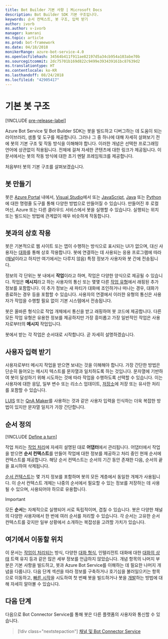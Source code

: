 ```yaml
---
title: Bot Builder 기본 사항 | Microsoft Docs
description: Bot Builder SDK 기본 구조입니다.
keywords: 순서 컨텍스트, 봇 구조, 입력 받기
author: ivorb
ms.author: v-ivorb
manager: kamrani
ms.topic: article
ms.prod: bot-framework
ms.date: 04/18/2018
monikerRange: azure-bot-service-4.0
ms.openlocfilehash: 34564b411f911ae82197d5a34cb954a103abe70b
ms.sourcegitcommit: 2dc75701b169d822c9499e393439161bc87639d2
ms.translationtype: HT
ms.contentlocale: ko-KR
ms.lasthandoff: 08/24/2018
ms.locfileid: "42905417"
---
```

# <a name="basic-bot-structure"></a>기본 봇 구조

[!INCLUDE [pre-release-label](../includes/pre-release-label.md)]

Azure Bot Service 및 Bot Builder SDK는 봇을 빌드하고 디버그하는 데 도움이 되는 라이브러리, 샘플 및 도구를 제공합니다. 그러나 그 중 하나에 대해 자세히 살펴보기 전에 봇의 기본 구조 및 작동 방식을 이해해야 합니다. 이러한 개념은 선택한 프로그래밍 언어에 상관없이 적용됩니다. 전체에 걸쳐 자세한 콘텐츠에 대한 링크가 제공됩니다. 이 문서에서는 봇의 작동 방식에 대한 초기 멘탈 프레임워크를 제공합니다.

처음부터 봇의 기본 구조를 살펴보겠습니다.

## <a name="creation-of-your-bot"></a>봇 만들기

봇은 [Azure Portal](~/bot-service-quickstart.md) 내에서, [Visual Studio](~/dotnet/bot-builder-dotnet-sdk-quickstart.md)에서 또는 [JavaScript](~/javascript/bot-builder-javascript-quickstart.md), [Java](~/java/bot-builder-java-quickstart.md) 또는 [Python](~/python/bot-builder-python-quickstart.md)에 대한 명령줄 도구를 통해 다양한 방법으로 만들어질 수 있습니다. 만들어진 후 로컬 머신, Azure 또는 다른 클라우드 서비스에서 봇을 실행할 수 있습니다. 실행되는 위치 또는 빌드되는 방법에 관계없이 매우 비슷하게 작동합니다.

## <a name="interaction-with-your-bot"></a>봇과의 상호 작용

봇은 기본적으로 웹 사이트 또는 앱이 수행하는 방식으로 표시되는 UI가 없으며, 대신 사용자는 [대화](~/v4sdk/bot-concepts.md#activities-and-conversations)를 통해 상호 작용합니다. 봇에 연결하는 데 사용되는 응용 프로그램에 따라([채널](~/v4sdk/bot-concepts.md)이라고 하지만 여기에서는 다루지 않음) 특정 정보가 사용자와 봇 간에 전송됩니다.

정보의 각 단위는 봇 내에서 **작업**이라고 하며, 작업은 다양한 양식으로 제공될 수 있습니다. 작업은 **메시지**라고 하는 사용자의 통신 또는 몇몇 다른 [작업 유형](~/bot-service-activities-entities.md)에서 래핑된 추가 정보를 포함합니다. 이 추가 정보는 새 파티가 대화에 조인하거나 떠나는 경우, 대화가 종료하는 경우 등을 포함할 수 있습니다. 사용자의 연결에서 이러한 유형의 통신은 사용자가 작업을 수행할 필요 없이 기본 시스템에서 전송됩니다.

봇은 올바른 형식으로 작업 개체에서 통신을 받고 래핑하여 봇 코드에 제공합니다. 다른 모든 작업 유형은 유용한 정보를 제공하지만 가장 흥미롭고 가장 일반적인 작업은 사용자로부터의 **메시지** 작업입니다.

봇에서 받는 각 작업은 순서대로 시작합니다. 곧 자세히 설명하겠습니다.

## <a name="receiving-user-input"></a>사용자 입력 받기

사용자로부터 메시지 작업을 받으면 보내는 것을 이해해야 합니다. 가장 간단한 방법은 단순히 들어오는 메시지 텍스트를 문자열과 일치하도록 하는 것입니다. 문자열에 기반하여 봇이 달성하기 위해 시도하는 것에 따라 작업을 수행하도록 선택할 수 있습니다. 이는 사용자에 대한 응답, 일부 변수 또는 리소스 업데이트, [저장소](~/v4sdk/bot-builder-storage-concept.md)에 저장 또는 유사한 처리를 포함할 수 있습니다.

[LUIS](~/v4sdk/bot-builder-concept-luis.md) 또는 [QnA Maker](~/v4sdk/bot-builder-howto-qna.md)를 사용하는 것과 같은 사용자 입력을 인식하는 더욱 복잡한 방법이 있지만 문자열 일치가 가장 간단합니다.

## <a name="defining-a-turn"></a>순서 정의

[!INCLUDE [Define a turn](~/includes/snippet-definition-turn.md)]

작업 처리는 [작업 처리](~/v4sdk/bot-builder-concept-activity-processing.md)에 자세히 설명된 대로 **어댑터**에서 관리됩니다. 어댑터에서 작업을 받으면 **순서 컨텍스트**를 만들어 작업에 대한 정보를 제공하고 처리 중인 현재 순서에 컨텍스트를 제공합니다. 해당 순서 컨텍스트는 순서의 기간 동안 존재한 다음, 순서의 끝을 표시하여 삭제됩니다.

[순서 컨텍스트](~/v4sdk/bot-builder-concept-activity-processing.md#turn-context)는 몇 가지 정보를 포함하며 봇의 모든 계층에서 동일한 개체가 사용됩니다. 이 순서 컨텍스트 개체는 나중의 순서에서 필요할 수 있는 정보를 저장하는 데 사용될 수 있으며, 사용되어야 하므로 유용합니다.

> [!IMPORTANT]
> 모든 **순서**는 자체적으로 실행되어 서로 독립적이며, 겹칠 수 있습니다. 봇은 다양한 채널의 다양한 사용자에서 한 번에 여러 순서를 처리할 수 있습니다. 각 순서는 고유한 순서 컨텍스트를 갖지만 일부 상황에서 소개하는 복잡성을 고려할 가치가 있습니다.

## <a name="where-to-go-from-here"></a>여기에서 이동할 위치

이 문서는 [작업이 처리되는](~/v4sdk/bot-builder-concept-activity-processing.md) 방식, 다양한 [대화 형식](~/v4sdk/bot-builder-conversations.md), 인텔리전트 대화에 대한 [대화의 상태](~/v4sdk/bot-builder-storage-concept.md) 트랙 유지 등과 같은 많은 세부 정보를 언급하지 않았습니다. 개념 항목의 나머지 부분은 기본 사항을 빌드하고, 봇과 Azure Bot Service를 이해하는 데 필요한 나머지 개념을 다룹니다. 다음 단계 섹션을 따라 정보를 구축하거나 호기심을 불러일으키는 항목으로 이동하고, [빠른 시작](~/bot-service-quickstart.md)을 시도하여 첫 번째 봇을 빌드하거나 봇을 [개발](~/v4sdk/bot-builder-howto-send-messages.md)하는 방법에 대해 자세히 알아볼 수 있습니다.

## <a name="next-steps"></a>다음 단계

다음으로 Bot Connector Service를 통해 봇은 다른 플랫폼의 사용자와 통신할 수 있습니다.

> [!div class="nextstepaction"]
> [채널 및 Bot Connector Service](~/v4sdk/bot-concepts.md)

